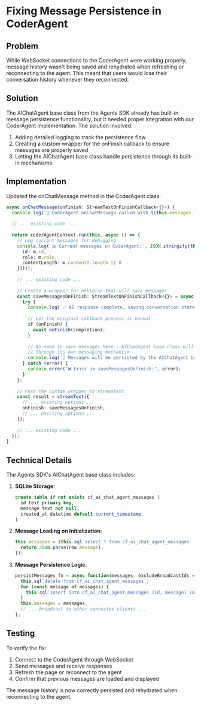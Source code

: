 # Fixing Message Persistence in CoderAgent

## Problem

While WebSocket connections to the CoderAgent were working properly, message history wasn't being saved and rehydrated when refreshing or reconnecting to the agent. This meant that users would lose their conversation history whenever they reconnected.

## Solution

The AIChatAgent base class from the Agents SDK already has built-in message persistence functionality, but it needed proper integration with our CoderAgent implementation. The solution involved:

1. Adding detailed logging to track the persistence flow
2. Creating a custom wrapper for the onFinish callback to ensure messages are properly saved
3. Letting the AIChatAgent base class handle persistence through its built-in mechanisms

## Implementation

Updated the onChatMessage method in the CoderAgent class:

```typescript
async onChatMessage(onFinish: StreamTextOnFinishCallback<{}>) {
  console.log(`📝 CoderAgent.onChatMessage called with ${this.messages.length} messages`);
  
  // ... existing code ...
  
  return coderAgentContext.run(this, async () => {
    // Log current messages for debugging
    console.log(`📊 Current messages in CoderAgent:`, JSON.stringify(this.messages.map(m => ({
      id: m.id,
      role: m.role,
      contentLength: m.content?.length || 0
    }))));
    
    // ... existing code ...
    
    // Create a wrapper for onFinish that will save messages
    const saveMessagesOnFinish: StreamTextOnFinishCallback<{}> = async (completion) => {
      try {
        console.log(`✅ AI response complete, saving conversation state`);
        
        // Let the original callback process as normal
        if (onFinish) {
          await onFinish(completion);
        }
        
        // No need to save messages here - AIChatAgent base class will handle this
        // through its own messaging mechanism
        console.log(`💾 Messages will be persisted by the AIChatAgent base class`);
      } catch (error) {
        console.error("❌ Error in saveMessagesOnFinish:", error);
      }
    };
    
    // Pass the custom wrapper to streamText
    const result = streamText({
      // ... existing options ...
      onFinish: saveMessagesOnFinish,
      // ... existing options ...
    });
    
    // ... existing code ...
  });
}
```

## Technical Details

The Agents SDK's AIChatAgent base class includes:

1. **SQLite Storage**: 
   ```sql
   create table if not exists cf_ai_chat_agent_messages (
     id text primary key,
     message text not null,
     created_at datetime default current_timestamp
   )
   ```

2. **Message Loading on Initialization**:
   ```typescript
   this.messages = (this.sql`select * from cf_ai_chat_agent_messages` || []).map((row) => {
     return JSON.parse(row.message);
   });
   ```

3. **Message Persistence Logic**:
   ```typescript
   persistMessages_fn = async function(messages, excludeBroadcastIds = []) {
     this.sql`delete from cf_ai_chat_agent_messages`;
     for (const message of messages) {
       this.sql`insert into cf_ai_chat_agent_messages (id, message) values (${message.id},${JSON.stringify(message)})`;
     }
     this.messages = messages;
     // ... broadcast to other connected clients ...
   };
   ```

## Testing

To verify the fix:
1. Connect to the CoderAgent through WebSocket
2. Send messages and receive responses
3. Refresh the page or reconnect to the agent
4. Confirm that previous messages are loaded and displayed

The message history is now correctly persisted and rehydrated when reconnecting to the agent.